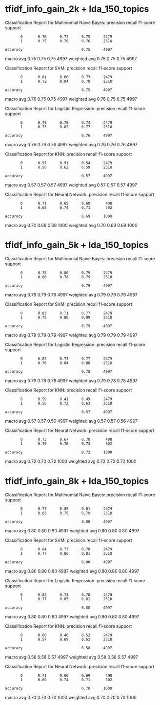 # tfidf_info_gain_2k + lda_150_topics

Classification Report for Multinomial Naive Bayes:
              precision    recall  f1-score   support

           0       0.76      0.73      0.75      2479
           1       0.75      0.78      0.76      2518

    accuracy                           0.75      4997
   macro avg       0.75      0.75      0.75      4997
weighted avg       0.75      0.75      0.75      4997

Classification Report for SVM:
              precision    recall  f1-score   support

           0       0.81      0.66      0.73      2479
           1       0.72      0.84      0.78      2518

    accuracy                           0.75      4997
   macro avg       0.76      0.75      0.75      4997
weighted avg       0.76      0.75      0.75      4997

Classification Report for Logistic Regression:
              precision    recall  f1-score   support

           0       0.79      0.70      0.74      2479
           1       0.73      0.82      0.77      2518

    accuracy                           0.76      4997
   macro avg       0.76      0.76      0.76      4997
weighted avg       0.76      0.76      0.76      4997

Classification Report for KNN:
              precision    recall  f1-score   support

           0       0.57      0.51      0.54      2479
           1       0.56      0.62      0.59      2518

    accuracy                           0.57      4997
   macro avg       0.57      0.57      0.57      4997
weighted avg       0.57      0.57      0.57      4997

Classification Report for Neural Network:
              precision    recall  f1-score   support

           0       0.71      0.65      0.68       498
           1       0.68      0.74      0.71       502

    accuracy                           0.69      1000
   macro avg       0.70      0.69      0.69      1000
weighted avg       0.70      0.69      0.69      1000



# tfidf_info_gain_5k + lda_150_topics

Classification Report for Multinomial Naive Bayes:
              precision    recall  f1-score   support

           0       0.78      0.80      0.79      2479
           1       0.80      0.78      0.79      2518

    accuracy                           0.79      4997
   macro avg       0.79      0.79      0.79      4997
weighted avg       0.79      0.79      0.79      4997

Classification Report for SVM:
              precision    recall  f1-score   support

           0       0.83      0.71      0.77      2479
           1       0.75      0.86      0.80      2518

    accuracy                           0.79      4997
   macro avg       0.79      0.79      0.79      4997
weighted avg       0.79      0.79      0.79      4997

Classification Report for Logistic Regression:
              precision    recall  f1-score   support

           0       0.82      0.73      0.77      2479
           1       0.76      0.84      0.80      2518

    accuracy                           0.78      4997
   macro avg       0.79      0.78      0.78      4997
weighted avg       0.79      0.78      0.78      4997

Classification Report for KNN:
              precision    recall  f1-score   support

           0       0.59      0.41      0.49      2479
           1       0.56      0.72      0.63      2518

    accuracy                           0.57      4997
   macro avg       0.57      0.57      0.56      4997
weighted avg       0.57      0.57      0.56      4997

Classification Report for Neural Network:
              precision    recall  f1-score   support

           0       0.73      0.67      0.70       498
           1       0.70      0.76      0.73       502

    accuracy                           0.72      1000
   macro avg       0.72      0.72      0.72      1000
weighted avg       0.72      0.72      0.72      1000




# tfidf_info_gain_8k + lda_150_topics

Classification Report for Multinomial Naive Bayes:
              precision    recall  f1-score   support

           0       0.77      0.85      0.81      2479
           1       0.83      0.75      0.79      2518

    accuracy                           0.80      4997
   macro avg       0.80      0.80      0.80      4997
weighted avg       0.80      0.80      0.80      4997

Classification Report for SVM:
              precision    recall  f1-score   support

           0       0.84      0.73      0.78      2479
           1       0.77      0.86      0.81      2518

    accuracy                           0.80      4997
   macro avg       0.80      0.80      0.80      4997
weighted avg       0.80      0.80      0.80      4997

Classification Report for Logistic Regression:
              precision    recall  f1-score   support

           0       0.83      0.74      0.78      2479
           1       0.77      0.85      0.81      2518

    accuracy                           0.80      4997
   macro avg       0.80      0.80      0.80      4997
weighted avg       0.80      0.80      0.80      4997

Classification Report for KNN:
              precision    recall  f1-score   support

           0       0.60      0.46      0.52      2479
           1       0.57      0.69      0.62      2518

    accuracy                           0.58      4997
   macro avg       0.58      0.58      0.57      4997
weighted avg       0.58      0.58      0.57      4997

Classification Report for Neural Network:
              precision    recall  f1-score   support

           0       0.71      0.66      0.69       498
           1       0.69      0.74      0.71       502

    accuracy                           0.70      1000
   macro avg       0.70      0.70      0.70      1000
weighted avg       0.70      0.70      0.70      1000






